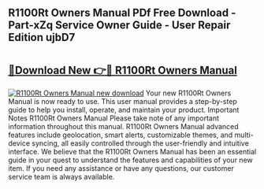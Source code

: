 ## R1100Rt Owners Manual PDf Free Download - Part-xZq Service Owner Guide - User Repair Edition ujbD7

# <h2><a href="http://bc69778.oget.top/?id=R1100Rt+Owners+Manual">🔗Download New 👉🔴 R1100Rt Owners Manual</a></h2>

[![R1100Rt Owners Manual new download](https://i.imgur.com/5g1atiW.png)](http://bc69778.oget.top/?id=R1100Rt+Owners+Manual)
Your new R1100Rt Owners Manual is now ready to use. This user manual provides a step-by-step guide to help you install, operate, and maintain your product. Important Notes R1100Rt Owners Manual Please take note of any important information throughout this manual. R1100Rt Owners Manual advanced features include geolocation, smart alerts, customizable themes, and multi-device syncing, all easily controlled through the user-friendly and intuitive interface. We believe that the R1100Rt Owners Manual has been an essential guide in your quest to understand the features and capabilities of your new item. If you need any assistance or have any questions, our customer service team is always available.
